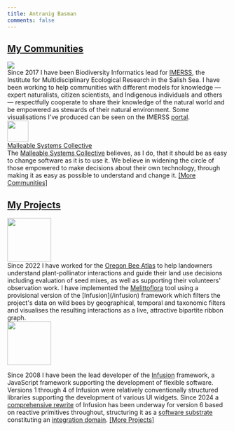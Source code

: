 ```yaml
---
title: Antranig Basman
comments: false
---
```


<a href="/communities" class="front-link"><h2>My Communities</h2></a>

<div class="community-row">
  <div class="community-picture">
  <a href="https://imerss.org"><img src="img/Arachnoidiscus_schmidtii_web_1-2-scaled.jpg"/></a>
  </div>
  <div class="community-desc">
  Since 2017 I have been Biodiversity Informatics lead for <a href="https://imerss.org/">IMERSS</a>, the 
  Institute for Multidisciplinary Ecological Research in the Salish Sea. I have been working to help communities
  with different models for knowledge &mdash; expert naturalists, citizen scientists, and Indigenous individuals and
  others &mdash; respectfully cooperate to share their knowledge of the natural world and be empowered
  as stewards of their natural environment. Some visualisations I've produced can be seen on the IMERSS
  <a href="https://imerss.github.io/imerss-bioinfo/">portal</a>.
  </div>
</div>

<div class="community-row">
  <div class="community-picture">
  <a href="https://malleable.systems/" class="malleable-picture">
      <img src="/img/malleable-header.svg" width="48" height="48">
    <div>Malleable Systems Collective</div>
    </a>
  </div>
  <div class="community-desc">
The <a href="https://malleable.systems/">Malleable Systems Collective</a> believes, as I do, that it should be as easy
to change software as it is to use it. We believe in widening the circle of those empowered to make decisions about
their own technology, through making it as easy as possible to understand and change it.
<a href="./communities/" class="post-read-more">[More Communities]</a>
  </div>
</div>



<a href="/projects" class="front-link"><h2>My Projects</h2></a>

<div class="community-row">
  <div class="community-picture">
  <a href="https://agsci.oregonstate.edu/bee-atlas">
    <img height="100px" src="img/beeatlas-logo3-03.jpg"/>
    </a>
  </div>
  <div class="community-desc">
Since 2022 I have worked for the 
<a href="https://agsci.oregonstate.edu/bee-atlas">Oregon Bee Atlas</a> to help landowners understand plant-pollinator
interactions and guide their land use decisions including evaluation of seed mixes, as well as supporting their
volunteers' observation work. I have implemented the 
<a href="https://oregon-bee-project.github.io/melittoflora/viz.html">Melittoflora</a> tool using a provisional version 
of the [Infusion](/infusion) framework which filters the project's data on wild bees by geographical, temporal and taxonomic filters and 
visualises the resulting interactions as a live, attractive bipartite ribbon graph. 
</div>
</div>

<div class="community-row">
  <div class="community-picture">
  <a href="/infusion">
    <img height="100px" src="img/infusion.png"/>
    </a>
  </div>
  <div class="community-desc">

Since 2008 I have been the lead developer of the [Infusion](/infusion) framework, a JavaScript framework supporting
the development of flexible software. Versions 1 through 4 of Infusion were relatively conventionally structured libraries supporting the development
of various UI widgets. Since 2024 a [comprehensive rewrite](https://github.com/fluid-project/infusion-6) of Infusion has been underway for version 6
based on reactive primitives throughout, structuring it as a [software substrate](/terms/substrate) constituting
an [integration domain](/terms/integration-domain).
<a href="./projects/" class="post-read-more">[More Projects]</a>
</div>
</div>
